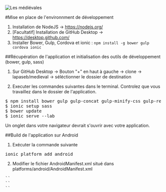 ![Les médiévales](http://www.medievales.ch/images/header2015.jpg)

#Mise en place de l'environnment de développement

1. Installation de NodeJS -> https://nodejs.org/
2. [Facultatif] Installation de GitHub Desktop -> https://desktop.github.com/
3. Installer Bower, Gulp, Cordova et ionic : `npm install -g bower gulp cordova ionic`

##Récupération de l'application et initialisation des outils de développement (bower, gulp, sass)

1. Sur GitHub Desktop -> Bouton "+" en haut à gauche -> clone -> lapaseb/medieval -> séléctionner le dossier de destination

2. Executer les commandes suivantes dans le terminal. Controlez que vous travaillez dans le dossier de l'application.

<pre>$ npm install bower gulp gulp-concat gulp-minify-css gulp-rename gulp-sass gulp-util shelljs
$ ionic setup sass
$ bower update
$ ionic serve --lab</pre>

Un onglet dans votre navigateur devrait s'ouvrir avec votre application.

##Build de l'application sur Android

1. Exécuter la commande suivante

<pre>ionic platform add android</pre>

2. Modifier le fichier AndroidManifest.xml situé dans platforms/android/AndroidManifest.xml
<pre>
`<uses-permissionandroid android:name="android.permission.ACCESS_COARSE_LOCATION" />`
`<uses-permission android:name="android.permission.ACCESS_FINE_LOCATION" />`
`<uses-permission android:name="android.permission.ACCESS_LOCATION_EXTRA_COMMANDS" />`
</pre>
